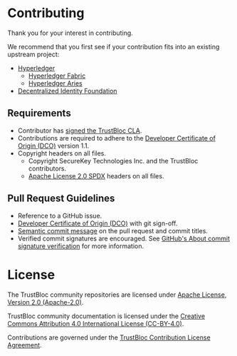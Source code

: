 # Contributing
Thank you for your interest in contributing. 

We recommend that you first see if your contribution fits into an existing upstream project:

- [Hyperledger](https://www.hyperledger.org)
    * [Hyperledger Fabric](https://github.com/hyperledger/fabric)
    * [Hyperledger Aries](https://www.hyperledger.org)
- [Decentralized Identity Foundation](https://identity.foundation)

## Requirements
* Contributor has [signed the TrustBloc CLA](https://cla-assistant.io/trustbloc/community).
* Contributions are required to adhere to the [Developer Certificate of Origin (DCO)](https://developercertificate.org) version 1.1.
* Copyright headers on all files.
  * Copyright SecureKey Technologies Inc. and the TrustBloc contributors.
  * [Apache License 2.0 SPDX](https://spdx.org/licenses/Apache-2.0) headers on all files.

## Pull Request Guidelines

* Reference to a GitHub issue.
* [Developer Certificate of Origin (DCO)](https://developercertificate.org) with git sign-off.
* [Semantic commit message](https://conventionalcommits.org) on the pull request and commit titles.
* Verified commit signatures are encouraged. See [GitHub's About commit signature verification](https://help.github.com/en/articles/about-commit-signature-verification) for more information.

# License
The TrustBloc community repositories are licensed under [Apache License, Version 2.0 (Apache-2.0)](LICENSE).

TrustBloc community documentation is licensed under the [Creative Commons Attribution 4.0 International License (CC-BY-4.0)](http://creativecommons.org/licenses/by/4.0/).

Contributions are governed under the [TrustBloc Contribution License Agreement](trustbloc_cla.md).
